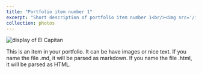 ```yaml
---
title: "Portfolio item number 1"
excerpt: "Short description of portfolio item number 1<br/><img src='/images/ElCapFinal.jpg'>"
collection: photos
---
```


![display of El Capitan](/images/ElCapFinal.jpg)

This is an item in your portfolio. It can be have images or nice text. If you name the file .md, it will be parsed as markdown. If you name the file .html, it will be parsed as HTML. 
